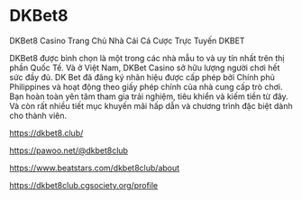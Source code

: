 # DKBet8

DKBet8 Casino Trang Chủ Nhà Cái Cá Cược Trực Tuyến DKBET

DKBet8 được bình chọn là một trong các nhà mẫu to và uy tín nhất trên thị phần Quốc Tế. Và ở Việt Nam, DKBet Casino sở hữu lượng người chơi hết sức đầy đủ. DK Bet đã đăng ký nhãn hiệu được cấp phép bởi Chính phủ Philippines và hoạt động theo giấy phép chính của nhà cung cấp trò chơi. Bạn hoàn toàn yên tâm tham gia trải nghiệm, tiêu khiển và kiếm tiền từ đây. Và còn rất nhiều tiết mục khuyến mãi hấp dẫn và chương trình đặc biệt dành cho thành viên.

https://dkbet8.club/

https://pawoo.net/@dkbet8club

https://www.beatstars.com/dkbet8club/about

https://dkbet8club.cgsociety.org/profile
